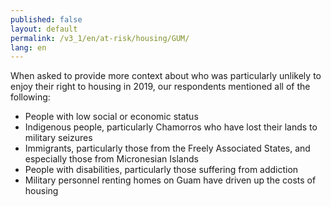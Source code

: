 ```yaml
---
published: false
layout: default
permalink: /v3_1/en/at-risk/housing/GUM/
lang: en
---
```

When asked to provide more context about who was particularly unlikely to enjoy their right to housing in 2019, our respondents mentioned all of the following:  

- People with low social or economic status 
- Indigenous people, particularly Chamorros who have lost their lands to military seizures 
- Immigrants, particularly those from the Freely Associated States, and especially those from Micronesian Islands 
- People with disabilities, particularly those suffering from addiction 
- Military personnel renting homes on Guam have driven up the costs of housing
 